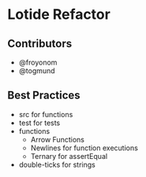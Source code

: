 # Lotide Refactor

## Contributors
 - @froyonom
 - @togmund

## Best Practices
- src for functions
- test for tests
- functions
  - Arrow Functions
  - Newlines for function executions
  - Ternary for assertEqual
- double-ticks for strings